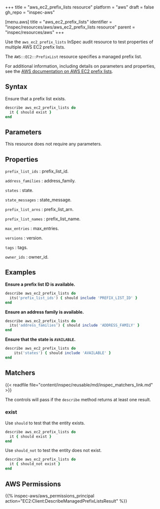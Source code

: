+++
title = "aws_ec2_prefix_lists resource"
platform = "aws"
draft = false
gh_repo = "inspec-aws"

[menu.aws]
title = "aws_ec2_prefix_lists"
identifier = "inspec/resources/aws/aws_ec2_prefix_lists resource"
parent = "inspec/resources/aws"
+++

Use the `aws_ec2_prefix_lists` InSpec audit resource to test properties of multiple AWS EC2 prefix lists.

The `AWS::EC2::PrefixList` resource specifies a managed prefix list.

For additional information, including details on parameters and properties, see the [AWS documentation on AWS EC2 prefix lists](https://docs.aws.amazon.com/AWSCloudFormation/latest/UserGuide/aws-resource-ec2-prefixlist.html).

## Syntax

Ensure that a prefix list exists.

```ruby
describe aws_ec2_prefix_lists do
  it { should exist }
end
```

## Parameters

This resource does not require any parameters.

## Properties

`prefix_list_ids`
: prefix_list_id.

`address_families`
: address_family.

`states`
: state.

`state_messages`
: state_message.

`prefix_list_arns`
: prefix_list_arn.

`prefix_list_names`
: prefix_list_name.

`max_entries`
: max_entries.

`versions`
: version.

`tags`
: tags.

`owner_ids`
: owner_id.

## Examples

**Ensure a prefix list ID is available.**

```ruby
describe aws_ec2_prefix_lists do
  its('prefix_list_ids') { should include 'PREFIX_LIST_ID' }
end
```

**Ensure an address family is available.**

```ruby
describe aws_ec2_prefix_lists do
  its('address_families') { should include 'ADDRESS_FAMILY' }
end
```

**Ensure that the state is `AVAILABLE`.**

```ruby
describe aws_ec2_prefix_lists do
    its('states') { should include 'AVAILABLE' }
end
```

## Matchers

{{< readfile file="content/inspec/reusable/md/inspec_matchers_link.md" >}}

The controls will pass if the `describe` method returns at least one result.

### exist

Use `should` to test that the entity exists.

```ruby
describe aws_ec2_prefix_lists do
  it { should exist }
end
```

Use `should_not` to test the entity does not exist.

```ruby
describe aws_ec2_prefix_lists do
  it { should_not exist }
end
```

## AWS Permissions

{{% inspec-aws/aws_permissions_principal action="EC2:Client:DescribeManagedPrefixListsResult" %}}
